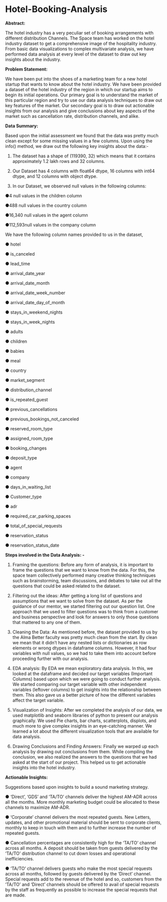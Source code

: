 # Hotel-Booking-Analysis

**Abstract:**

The hotel industry has a very peculiar set of booking arrangements with different distribution Channels. The Space team has worked on the hotel industry dataset to get a comprehensive image of the hospitality industry. From basic data visualizations to complex multivariate analysis, we have performed data analysis at every level of the dataset to draw out key insights about the industry.

**Problem Statement:**

We  have been put into the shoes of a marketing team for a new hotel startup that wants to know about the hotel industry. We  have been provided a dataset of the hotel industry of the region in which our startup aims to begin its initial operations. Our primary goal is to understand the market of this particular region and try to use our data analysis techniques to draw out key features of the market. Our secondary goal is to draw out actionable insights from our analysis and give conclusions about key aspects of the market such as cancellation rate, distribution channels, and alike.

**Data Summary:**

Based upon the initial assessment we found that the data was pretty much clean except for some missing values in a few columns. Upon using the info() method, we draw out the following key insights about the data:-

1.	The dataset has a shape of (119390, 32) which means that it contains approximately 1.2
lakh rows and 32 columns.

2.   Our Dataset has 4 columns with float64  dtype, 16 columns with int64 dtype, and 12       columns with object dtype.

3.   In our Dataset, we observed null values in the following columns:
  
●4 null values in the children column 

●488 null values in the country column

●16,340 null values in the agent column 

●112,593null values in the company column


We  have the following column names provided to us in the dataset,

●	hotel

●	is_canceled

●	lead_time

●	arrival_date_year

●	arrival_date_month

●	arrival_date_week_number

●	arrival_date_day_of_month

●	stays_in_weekend_nights

●	stays_in_week_nights

●	adults

●	children

●	babies

●	meal

●	country

●	market_segment

●	distribution_channel

●	is_repeated_guest

●	previous_cancellations

●	previous_bookings_not_canceled

●	reserved_room_type

●	assigned_room_type

●	booking_changes

●	deposit_type

●	agent

●	company

●	days_in_waiting_list

●	Customer_type

●	adr

●	required_car_parking_spaces

●	total_of_special_requests

●	reservation_status

●	reservation_status_date


**Steps involved in the Data Analysis: -**


1.	Framing the questions: 
Before any form of analysis, it is important to frame the questions that we want to know from the data. For this, the space team collectively performed many creative thinking techniques such as brainstorming, team discussions, and debates to take out all the questions that could be asked related to the dataset.

2.	Filtering out the ideas: 
After getting a long list of questions and
assumptions that we want to solve from the dataset. As per the guidance of our mentor, we started filtering out our question list. One approach that we used to filter questions was to think from a customer and business perspective and look for answers to only those questions that mattered to any one of them.

3.	Cleaning the Data: 
As mentioned before, the dataset provided to us by the Alma Better faculty was pretty much clean from the start. By clean we mean that it didn’t have any nested lists or dictionaries as row elements or wrong dtypes in dataframe columns. However, it had four variables with null values, so we had to take them into account before proceeding further with our analysis.

4.	EDA analysis: 
By EDA we mean exploratory data analysis. In this, we looked at the dataframe and decided our target variables (Important Columns) based upon which we were going to conduct further analysis. We started
comparing our target variable with other independent variables (leftover columns) to get insights into the relationship between them. This also gave us a better picture of how the different variables affect the target variable.

5.	Visualization of Insights: 
After we completed the analysis of our data, we used matplotlib and seaborn libraries of python to present our analysis graphically. We used Pie charts, bar charts, scatterplots, displots, and much more to give complex insights in an eye-catching manner. We learned a lot about the different visualization tools that are available for data analysis.

6.	Drawing Conclusions and Finding Answers: 
Finally we warped up each analysis by drawing out conclusions from them. While compiling the conclusion, we also realized the answers to the questions that we had asked at the start of our project. This helped us to get actionable insights into the hotel industry.


**Actionable Insights:**


Suggestions based upon insights to build a sound marketing strategy.

●	‘Direct’, ‘GDS’ and ‘TA/TO’ channels deliver the highest AM-ADR across all the months. More monthly marketing budget could be allocated to these channels to maximize AM-ADR.
 
●	‘Corporate’ channel delivers the most repeated guests. New Letters, updates, and other promotional material should be sent to corporate clients, monthly to keep in touch with them and to further increase the number of repeated guests.

●	Cancellation percentages are consistently high for the ‘TA/TO’ channel across all months. A deposit should be taken from guests delivered by the ‘TA/TO’ distribution channel to cut down losses and operational inefficiencies.

●	‘TA/TO’ channel delivers guests who make the most special requests across all months, followed by guests delivered by the ‘Direct’ channel. Special requests add to the revenue of the hotel and so, customers from the ‘TA/TO’ and ‘Direct’ channels should be offered to avail of special requests by the staff as frequently as possible to increase the special requests that are made.

